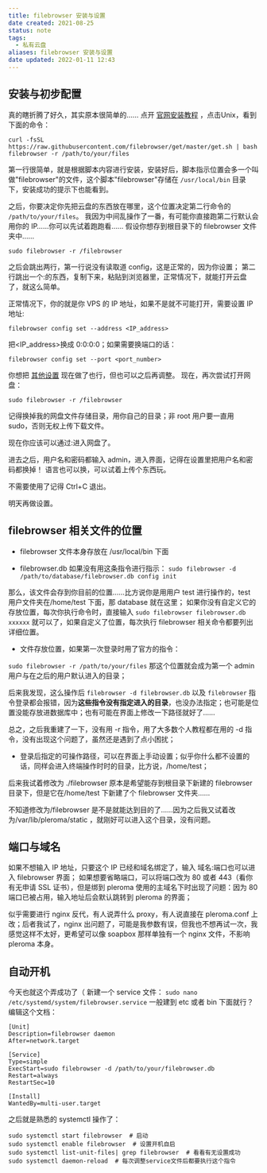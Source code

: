 ```yaml
---
title: filebrowser 安装与设置
date created: 2021-08-25
status: note
tags:
  - 私有云盘
aliases: filebrowser 安装与设置
date updated: 2022-01-11 12:43
---
```


## 安装与初步配置

真的瞎折腾了好久，其实原本很简单的……
点开 [官网安装教程](https://filebrowser.org/installation/) ，点击Unix，看到下面的命令：

```
curl -fsSL https://raw.githubusercontent.com/filebrowser/get/master/get.sh | bash filebrowser -r /path/to/your/files
```

第一行很简单，就是根据脚本内容进行安装，安装好后，脚本指示位置会多一个叫做"filebrowser"的文件，这个脚本"filebrowser"存储在 `/usr/local/bin` 目录下，安装成功的提示下也能看到。

之后，你要决定你先把云盘的东西放在哪里，这个位置决定第二行命令的 `/path/to/your/files`。
我因为中间乱操作了一番，有可能你直接跑第二行默认会用你的 IP……你可以先试着跑跑看……
假设你想存到根目录下的 filebrowser 文件夹中……

```
sudo filebrowser -r /filebrowser
```

之后会跳出两行，第一行说没有读取道 config，这是正常的，因为你设置；
第二行跳出一个<IP>:<port>的东西，复制下来，粘贴到浏览器里，正常情况下，就能打开云盘了，就这么简单。

正常情况下，你的<IP>就是你 VPS 的 IP 地址，如果不是就不可能打开，需要设置 IP 地址:

```
filebrowser config set --address <IP_address>
```

把<IP_address>换成 0:0:0:0；如果需要换端口的话：

```
filebrowser config set --port <port_number>    
```

你想把 [其他设置](https://filebrowser.org/cli/filebrowser-config-set) 现在做了也行，但也可以之后再调整。
现在，再次尝试打开网盘：

```
sudo filebrowser -r /filebrowser
```

记得换掉我的网盘文件存储目录，用你自己的目录；非 root 用户要一直用 sudo，否则无权上传下载文件。

现在你应该可以通过<IP>:<port>进入网盘了。

进去之后，用户名和密码都输入 admin，进入界面，记得在设置里把用户名和密码都换掉！
语言也可以换，可以试着上传个东西玩。

不需要使用了记得 Ctrl+C 退出。

明天再做设置。

## filebrowser 相关文件的位置

- filebrowser 文件本身存放在 /usr/local/bin 下面

- filebrowser.db 如果没有用这条指令进行指示：
  `sudo filebrowser -d /path/to/database/filebrowser.db config init`

那么，该文件会存到你目前的位置……比方说你是用用户 test 进行操作的，test 用户文件夹在/home/test 下面，那 database 就在这里；
如果你没有自定义它的存放位置，每次你执行命令时，直接输入 `sudo filebrowser filebrowser.db xxxxxx` 就可以了，如果自定义了位置，每次执行 filebrowser 相关命令都要列出详细位置。

- 文件存放位置，如果第一次登录时用了官方的指令：

`sudo filebrowser -r /path/to/your/files`
那这个位置就会成为第一个 admin 用户与在之后的用户默认进入的目录；

后来我发现，这么操作后 `filebrowser -d filebrowser.db` 以及 `filebrowser` 指令登录都会报错，因为**这些指令没有指定进入的目录**，也没办法指定；也可能是位置没能存放进数据库中；也有可能在界面上修改一下路径就好了……

总之，之后我重建了一下，没有用 -r 指令，用了大多数个人教程都在用的 -d 指令，没有出现这个问题了，虽然还是遇到了点小困扰；

- 登录后指定的可操作路径，可以在界面上手动设置；似乎你什么都不设置的话，同样会进入终端操作时时的目录，比方说，/home/test；

后来我试着修改为 ./filebrowser
原本是希望能存到根目录下新建的 filebrowser 目录下，但是它在/home/test 下新建了个 filebrowser 文件夹……

不知道修改为/filebrowser 是不是就能达到目的了……因为之后我又试着改为/var/lib/pleroma/static ，就刚好可以进入这个目录，没有问题。

## 端口与域名

如果不想输入 IP 地址，只要这个 IP 已经和域名绑定了，输入 域名:端口也可以进入 filebrowser 界面；
如果想要省略端口，可以将端口改为 80 或者 443（看你有无申请 SSL 证书），但是绑到 pleroma 使用的主域名下时出现了问题：因为 80 端口已被占用，输入地址后会默认跳转到 pleroma 的界面；

似乎需要进行 nginx 反代，有人说弄什么 proxy，有人说直接在 pleroma.conf 上改；后者我试了，nginx 出问题了，可能是我参数有误，但我也不想再试一次，我感觉这样不太好，更希望可以像 soapbox 那样单独有一个 nginx 文件，不影响 pleroma 本身。

## 自动开机

今天也就这个弄成功了（
新建一个 service 文件：
`sudo nano /etc/systemd/system/filebrowser.service`
一般建到 etc 或者 bin 下面就行？
编辑这个文档：

```
[Unit]
Description=filebrowser daemon
After=network.target

[Service]
Type=simple
ExecStart=sudo filebrowser -d /path/to/your/filebrowser.db
Restart=always
RestartSec=10

[Install]
WantedBy=multi-user.target
```

之后就是熟悉的 systemctl 操作了：

```
sudo systemctl start filebrowser  # 启动
sudo systemctl enable filebrowser  # 设置开机自启
sudo systemctl list-unit-files| grep filebrowser  # 看看有无设置成功
sudo systemctl daemon-reload  # 每次调整service文件后都要执行这个指令
```
